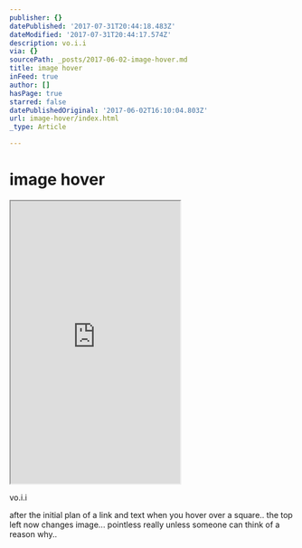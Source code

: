 ```yaml
---
publisher: {}
datePublished: '2017-07-31T20:44:18.483Z'
dateModified: '2017-07-31T20:44:17.574Z'
description: vo.i.i
via: {}
sourcePath: _posts/2017-06-02-image-hover.md
title: image hover
inFeed: true
author: []
hasPage: true
starred: false
datePublishedOriginal: '2017-06-02T16:10:04.803Z'
url: image-hover/index.html
_type: Article

---
```

# image hover

<iframe src="https://the-grid.github.io/ed-userhtml/?g=eJytVVFvmzAQfs-v8DJN2aQF0qSpNJpk2tN-RnXAAbcYjOxLaDbtv88GkpGWtlEJD4k5n7-777s7szJ8kLgZeZEqGKhALf6MhH1KZYhJFYHQKIFpj_e1PSZTSjgEgiGUra2imLNA3H2blY_3o7-jkZeClKgPb2C15-aL-pyzJFIBBxITPsOZDwaiHFKsUVQJEbElcOM8T3RCqaKtszzFypDSjDsG1lAc0_CWRiCYOo0Qom0CEU73ZCgkWQfJKI6xaHLI7Vo2SbyEcUpu5t7-04XQKLnj2odVGYjl7JNbO4Knlxo0UToPmqVVCD9P7eZX4X6_OJ9pbqZv-XWVDzK1tz3Rp9_MW9z3uXZodrXulvMV1Bc8XwFlfOR6wxUg1WpXxNNISaUD8TG2T7R0xFtLlVGjYmL7fWroN1qc26awJcQxFak13JWPYjE_NrNG2yIRtj34FKiv-571zLOsV347eKuY9iKSYMx6fJrB8WZ0tnFUw9od1gpEpjFZTzLmMvD9qqo8rogZtZ3j3OcMU03xxM6oTpHXk4dQQrGduNMrylNhdLQedw6HIUFYHzUqIpC5f-OVRTo-xq_rVAfvZtXUpM3pfKuVbLy5MNxdX7iVbxFbxt0lWNWa9x6N-iQybVxkc2jCZqr0f6ofTN-dUxbrB2d6yLHYDVFtPkw118njza-dYQEi2RXbg5AkRUoJu_Q8701FLhSkp2cokqg03Ayhv7gG_TYRYUqErflwtSbo4wwxRkMI316FsMtCaMjt9_QCvu-n6-4EBrm1V_8uH0J7eQ3a9pISoTLGJlKhncxrET8OOxWGIbWynkrtDap17xX1rlpPjNgTVkIlwolQKS3jC9q8_vsHEnMJnA" height="500" style=""></iframe>

vo.i.i

after the initial plan of a link and text when you hover over a square.. the top left now changes image... pointless really unless someone can think of a reason why..